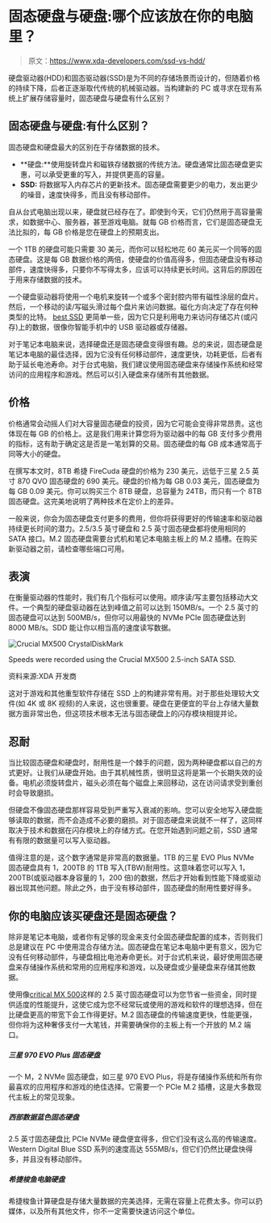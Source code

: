 # 固态硬盘与硬盘:哪个应该放在你的电脑里？

> 原文：<https://www.xda-developers.com/ssd-vs-hdd/>

硬盘驱动器(HDD)和固态驱动器(SSD)是为不同的存储场景而设计的，但随着价格的持续下降，后者正逐渐取代传统的机械驱动器。当构建新的 PC 或寻求在现有系统上扩展存储容量时，固态硬盘与硬盘有什么区别？

## 固态硬盘与硬盘:有什么区别？

固态硬盘和硬盘最大的区别在于存储数据的技术。

*   **硬盘:**使用旋转盘片和磁铁存储数据的传统方法。硬盘通常比固态硬盘更实惠，可以承受更重的写入，并提供更高的容量。
*   **SSD:** 将数据写入内存芯片的更新技术。固态硬盘需要更少的电力，发出更少的噪音，速度快得多，而且没有移动部件。

自从台式电脑出现以来，硬盘就已经存在了。即使到今天，它们仍然用于高容量需求，如数据中心、服务器，甚至游戏电脑。就每 GB 价格而言，它们是固态硬盘无法比拟的，每 GB 价格是您在硬盘上的预期支出。

一个 1TB 的硬盘可能只需要 30 美元，而你可以轻松地花 60 美元买一个同等的固态硬盘。这是每 GB 数据价格的两倍，使硬盘的价值高得多，但固态硬盘没有移动部件，速度快得多，只要你不写得太多，应该可以持续更长时间。这背后的原因在于用来存储数据的技术。

一个硬盘驱动器将使用一个电机来旋转一个或多个密封腔内带有磁性涂层的盘片。然后，一个移动的读/写磁头滑过每个盘片来访问数据。磁化方向决定了存在何种类型的比特。 [best SSD](https://www.xda-developers.com/best-ssds-sata-nvme/) 更简单一些，因为它只是利用电力来访问存储芯片(或闪存)上的数据，很像你智能手机中的 USB 驱动器或存储器。

对于笔记本电脑来说，选择硬盘还是固态硬盘变得很有趣。总的来说，固态硬盘是笔记本电脑的最佳选择，因为它没有任何移动部件，速度更快，功耗更低，后者有助于延长电池寿命。对于台式电脑，我们建议使用固态硬盘来存储操作系统和经常访问的应用程序和游戏。然后可以引入硬盘来存储所有其他数据。

## 价格

价格通常会动摇人们对大容量固态硬盘的投资，因为它可能会变得非常昂贵。这也体现在每 GB 的价格上。这是我们用来计算您将为驱动器中的每 GB 支付多少费用的指标，这有助于确定这是否是一笔划算的交易。固态硬盘的每 GB 成本通常高于同等大小的硬盘。

在撰写本文时，8TB 希捷 FireCuda 硬盘的价格为 230 美元，远低于三星 2.5 英寸 870 QVO 固态硬盘的 690 美元。硬盘的价格为每 GB 0.03 美元，固态硬盘为每 GB 0.09 美元。你可以购买三个 8TB 硬盘，总容量为 24TB，而只有一个 8TB 固态硬盘。这完美地说明了两种技术在定价上的差异。

一般来说，你会为固态硬盘支付更多的费用，但你将获得更好的传输速率和驱动器持续更长时间的潜力。2.5/3.5 英寸硬盘和 2.5 英寸固态硬盘都将使用相同的 SATA 接口。M.2 固态硬盘需要台式机和笔记本电脑主板上的 M.2 插槽。在购买新驱动器之前，请检查哪些端口可用。

## 表演

在衡量驱动器的性能时，我们有几个指标可以使用。顺序读/写主要包括移动大文件。一个典型的硬盘驱动器在达到峰值之前可以达到 150MB/s。一个 2.5 英寸的固态硬盘可以达到 500MB/s，但你可以用最快的 NVMe PCIe 固态硬盘达到 8000 MB/s。SDD 能让你以相当高的速度读写数据。

 <picture>![Crucial MX500 CrystalDiskMark](img/bd5605928034f88092ea6609440ebe3d.png)</picture> 

Speeds were recorded using the Crucial MX500 2.5-inch SATA SSD.

资料来源:XDA 开发商

这对于游戏和其他重型软件存储在 SSD 上的构建非常有用。对于那些处理较大文件(如 4K 或 8K 视频)的人来说，这也很重要。硬盘在更便宜的平台上存储大量数据方面非常出色，但这项技术根本无法与固态硬盘上的闪存模块相提并论。

## 忍耐

当比较固态硬盘和硬盘时，耐用性是一个棘手的问题，因为两种硬盘都以自己的方式更好。让我们从硬盘开始。由于其机械性质，很明显这将是第一个长期失效的设备。电机必须旋转盘片，磁头必须在每个磁盘上来回移动，这在访问请求受到重创时会导致磨损。

但硬盘不像固态硬盘那样容易受到严重写入衰减的影响。您可以安全地写入硬盘能够读取的数据，而不会造成不必要的磨损。对于固态硬盘来说就不一样了，这同样取决于技术和数据在闪存模块上的存储方式。在您开始遇到问题之前，SSD 通常有有限的数据量可以写入驱动器。

值得注意的是，这个数字通常是非常高的数据量。1TB 的三星 EVO Plus NVMe 固态硬盘具有 1，200TB 的 1TB 写入(TBW)耐用性。这意味着您可以写入 1，200TB(或驱动器本身容量的 1，200 倍)的数据，然后才开始看到性能下降或驱动器出现其他问题。除此之外，由于没有移动部件，固态硬盘的耐用性要好得多。

## 你的电脑应该买硬盘还是固态硬盘？

除非是笔记本电脑，或者你有足够的现金来支付全固态硬盘配置的成本，否则我们总是建议在 PC 中使用混合存储方法。固态硬盘在笔记本电脑中更有意义，因为它没有任何移动部件，与硬盘相比电池寿命更长。对于台式机来说，最好使用固态硬盘来存储操作系统和常用的应用程序和游戏，以及硬盘或少量硬盘来存储其他数据。

使用像[critical MX 500](https://www.xda-developers.com/crucial-mx500-ssd-review/)这样的 2.5 英寸固态硬盘可以为您节省一些资金，同时提供适度的性能提升，这使它成为您不经常玩或使用的游戏和软件的理想选择，但在比硬盘更高的带宽下会工作得更好。M.2 固态硬盘的传输速度更快，性能更强，但你将为这种奢侈支付一大笔钱，并需要确保你的主板上有一个开放的 M.2 端口。

##### 三星 970 EVO Plus 固态硬盘

一个 M，2 NVMe 固态硬盘，如三星 970 EVO Plus，将是存储操作系统和所有你最喜欢的应用程序和游戏的绝佳选择。它需要一个 PCIe M.2 插槽，这是大多数现代主板上的常见现象。

##### 西部数据蓝色固态硬盘

2.5 英寸固态硬盘比 PCIe NVMe 硬盘便宜得多，但它们没有这么高的传输速度。Western Digital Blue SSD 系列的速度高达 555MB/s，但它们仍然比硬盘快得多，并且没有移动部件。

##### 希捷梭鱼电脑硬盘

希捷梭鱼计算硬盘是存储大量数据的完美选择，无需在容量上花费太多。你可以扔媒体，以及所有其他文件，你不一定需要快速访问这个单位。